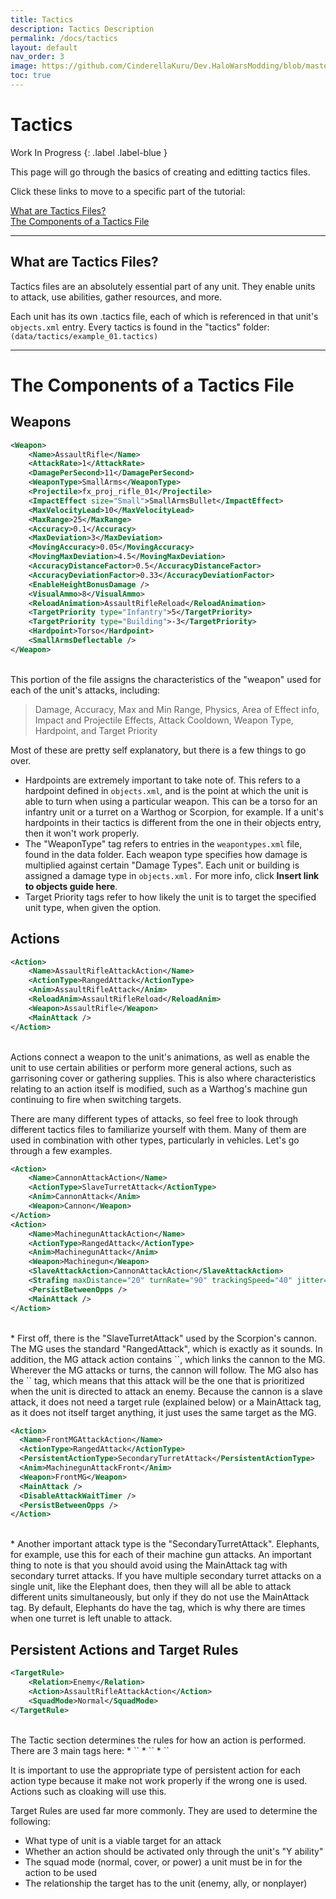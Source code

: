 ```yaml
---
title: Tactics
description: Tactics Description
permalink: /docs/tactics
layout: default
nav_order: 3
image: https://github.com/CinderellaKuru/Dev.HaloWarsModding/blob/master/resources/images/metadata/header.png
toc: true
---
```


# Tactics

Work In Progress
{: .label .label-blue }

This page will go through the basics of creating and editting tactics files. 

Click these links to move to a specific part of the tutorial:

[What are Tactics Files?](#WhatareTactics) <br>[The Components of a Tactics File](#ComponentsofTactics)

***

<a name="WhatareTactics"></a>
## What are Tactics Files?

Tactics files are an absolutely essential part of any unit. They enable units to attack, use abilities, gather resources, and more. 

Each unit has its own .tactics file, each of which is referenced in that unit's `objects.xml` entry. Every tactics is found in the "tactics" folder: 
  `(data/tactics/example_01.tactics)`


***

<a name="ComponentsofTactics"></a>
# The Components of a Tactics File
## Weapons
```xml
<Weapon>
	<Name>AssaultRifle</Name>
	<AttackRate>1</AttackRate>
	<DamagePerSecond>11</DamagePerSecond>
	<WeaponType>SmallArms</WeaponType>
	<Projectile>fx_proj_rifle_01</Projectile>
	<ImpactEffect size="Small">SmallArmsBullet</ImpactEffect>
	<MaxVelocityLead>10</MaxVelocityLead>
	<MaxRange>25</MaxRange>
	<Accuracy>0.1</Accuracy>
	<MaxDeviation>3</MaxDeviation>
	<MovingAccuracy>0.05</MovingAccuracy>
	<MovingMaxDeviation>4.5</MovingMaxDeviation>
	<AccuracyDistanceFactor>0.5</AccuracyDistanceFactor>
	<AccuracyDeviationFactor>0.33</AccuracyDeviationFactor>
	<EnableHeightBonusDamage />
	<VisualAmmo>8</VisualAmmo>
	<ReloadAnimation>AssaultRifleReload</ReloadAnimation>
	<TargetPriority type="Infantry">5</TargetPriority>
	<TargetPriority type="Building">-3</TargetPriority>
	<Hardpoint>Torso</Hardpoint>
	<SmallArmsDeflectable />
</Weapon>
```

<br>
This portion of the file assigns the characteristics of the "weapon" used for each of the unit's attacks, including:

  > Damage, Accuracy, Max and Min Range, Physics, Area of Effect info, Impact and Projectile Effects, Attack Cooldown, Weapon Type, Hardpoint, and Target Priority
  
Most of these are pretty self explanatory, but there is a few things to go over. 
  * Hardpoints are extremely important to take note of. This refers to a hardpoint defined in `objects.xml`, and is the point at which the unit is able to turn when using a particular weapon. This can be a torso for an infantry unit or a turret on a Warthog or Scorpion, for example. If a unit's hardpoints in their tactics is different from the one in their objects entry, then it won't work properly.
  * The "WeaponType" tag  refers to entries in the `weapontypes.xml` file, found in the data folder. Each weapon type specifies how damage is multiplied against certain "Damage Types". Each unit or building is assigned a damage type in `objects.xml.` For more info, click **Insert link to objects guide here**.
  * Target Priority tags refer to how likely the unit is to target the specified unit type, when given the option. 
  
## Actions
```xml
<Action>
	<Name>AssaultRifleAttackAction</Name>
	<ActionType>RangedAttack</ActionType>
	<Anim>AssaultRifleAttack</Anim>
	<ReloadAnim>AssaultRifleReload</ReloadAnim>
	<Weapon>AssaultRifle</Weapon>
	<MainAttack />
</Action>
``` 
<br>
Actions connect a weapon to the unit's animations, as well as enable the unit to use certain abilities or perform more general actions, such as garrisoning cover or gathering supplies. This is also where characteristics relating to an action itself is modified, such as a Warthog's machine gun continuing to fire when switching targets.

There are many different types of attacks, so feel free to look through different tactics files to familiarize yourself with them. Many of them are used in combination with other types, particularly in vehicles. Let's go through a few examples.

``` xml
<Action>
	<Name>CannonAttackAction</Name>
	<ActionType>SlaveTurretAttack</ActionType>
	<Anim>CannonAttack</Anim>
	<Weapon>Cannon</Weapon>
</Action>
<Action>
	<Name>MachinegunAttackAction</Name>
	<ActionType>RangedAttack</ActionType>
	<Anim>MachinegunAttack</Anim>
	<Weapon>Machinegun</Weapon>
	<SlaveAttackAction>CannonAttackAction</SlaveAttackAction>
	<Strafing maxDistance="20" turnRate="90" trackingSpeed="40" jitter="20" />
	<PersistBetweenOpps />
	<MainAttack />
</Action>
```
<br>
  * First off, there is the "SlaveTurretAttack" used by the Scorpion's cannon. The MG uses the standard "RangedAttack", which is exactly as it sounds. In addition, the MG attack action contains `<SlaveAttackAction>`, which links the cannon to the MG. Wherever the MG attacks or turns, the cannon will follow. The MG also has the `<MainAttack>` tag, which means that this attack will be the one that is prioritized when the unit is directed to attack an enemy. Because the cannon is a slave attack, it does not need a target rule (explained below) or a MainAttack tag, as it does not itself target anything, it just uses the same target as the MG.
  
  ``` xml
<Action>
	<Name>FrontMGAttackAction</Name>
	<ActionType>RangedAttack</ActionType>
	<PersistentActionType>SecondaryTurretAttack</PersistentActionType>
	<Anim>MachinegunAttackFront</Anim>
	<Weapon>FrontMG</Weapon>
	<MainAttack />
	<DisableAttackWaitTimer />
	<PersistBetweenOpps />
</Action>
```
  <br>
  * Another important attack type is the "SecondaryTurretAttack". Elephants, for example, use this for each of their machine gun attacks. An important thing to note is that you should avoid using the MainAttack tag with secondary turret attacks. If you have multiple secondary turret attacks on a single unit, like the Elephant does, then they will all be able to attack different units simultaneously, but only if they do not use the MainAttack tag. By default, Elephants do have the tag, which is why there are times when one turret is left unable to attack.

## Persistent Actions and Target Rules
``` xml
<TargetRule>
	<Relation>Enemy</Relation>
	<Action>AssaultRifleAttackAction</Action>
	<SquadMode>Normal</SquadMode>
</TargetRule>
```
<br>
The Tactic section determines the rules for how an action is performed. There are 3 main tags here:
  * `<PersistentAction>`
  * `<PersistentSquadAction>`
  * `<TargetRule>`
  
It is important to use the appropriate type of persistent action for each action type because it make not work properly if the wrong one is used. Actions such as cloaking will use this.

Target Rules are used far more commonly. They are used to determine the following:
  * What type of unit is a viable target for an attack
  * Whether an action should be activated only through the unit's "Y ability"
  * The squad mode (normal, cover, or power) a unit must be in for the action to be used
  * The relationship the target has to the unit (enemy, ally, or nonplayer)
